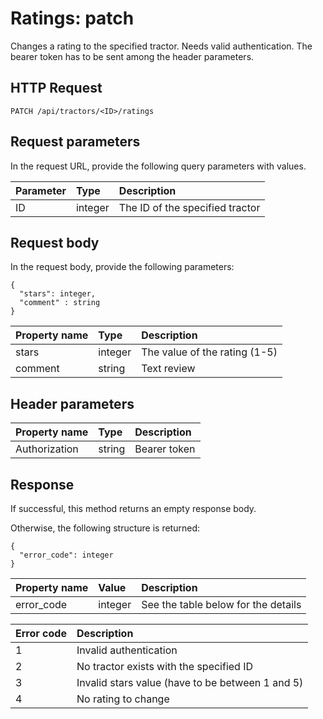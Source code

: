 # Ratings: patch

Changes a rating to the specified tractor. Needs valid authentication. The bearer token has to be sent among the header parameters.

## HTTP Request

```text
PATCH /api/tractors/<ID>/ratings
```

## Request parameters

In the request URL, provide the following query parameters with values.

| Parameter | Type    | Description                     |
|:----------|:--------|:--------------------------------|
| ID        | integer | The ID of the specified tractor |

## Request body

In the request body, provide the following parameters:

```text
{
  "stars": integer,
  "comment" : string
}
```

| Property name | Type    | Description                   |
|:--------------|:--------|:------------------------------|
| stars         | integer | The value of the rating (1-5) |
| comment       | string  | Text review                   |

## Header parameters

| Property name | Type   | Description  |
|:--------------|:-------|:-------------|
| Authorization | string | Bearer token |

## Response

If successful, this method returns an empty response body.

Otherwise, the following structure is returned:

```text
{
  "error_code": integer
}
```

| Property name | Value   | Description                         |
|:--------------|:--------|:------------------------------------|
| error_code    | integer | See the table below for the details |

| Error code | Description                                      |
|:-----------|:-------------------------------------------------|
| 1          | Invalid authentication                           |
| 2          | No tractor exists with the specified ID          |
| 3          | Invalid stars value (have to be between 1 and 5) |
| 4          | No rating to change                              |
